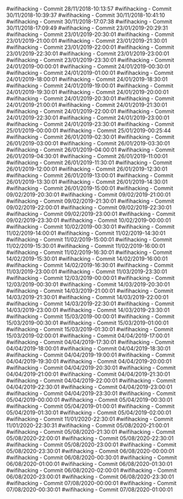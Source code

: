 #wifihacking - Commit 28/11/2018-10:13:57
#wifihacking - Commit 30/11/2018-10:39:37
#wifihacking - Commit 30/11/2018-10:41:10
#wifihacking - Commit 30/11/2018-17:07:38
#wifihacking - Commit 30/11/2018-17:09:49
#wifihacking - Commit 23/01/2019-20:29:31
#wifihacking - Commit 23/01/2019-20:30:01
#wifihacking - Commit 23/01/2019-21:00:01
#wifihacking - Commit 23/01/2019-21:30:01
#wifihacking - Commit 23/01/2019-22:00:01
#wifihacking - Commit 23/01/2019-22:30:01
#wifihacking - Commit 23/01/2019-23:00:01
#wifihacking - Commit 23/01/2019-23:30:01
#wifihacking - Commit 24/01/2019-00:00:01
#wifihacking - Commit 24/01/2019-00:30:01
#wifihacking - Commit 24/01/2019-01:00:01
#wifihacking - Commit 24/01/2019-18:00:01
#wifihacking - Commit 24/01/2019-18:30:01
#wifihacking - Commit 24/01/2019-19:00:01
#wifihacking - Commit 24/01/2019-19:30:01
#wifihacking - Commit 24/01/2019-20:00:01
#wifihacking - Commit 24/01/2019-20:30:01
#wifihacking - Commit 24/01/2019-21:00:01
#wifihacking - Commit 24/01/2019-21:30:01
#wifihacking - Commit 24/01/2019-22:00:01
#wifihacking - Commit 24/01/2019-22:30:01
#wifihacking - Commit 24/01/2019-23:00:01
#wifihacking - Commit 24/01/2019-23:30:01
#wifihacking - Commit 25/01/2019-00:00:01
#wifihacking - Commit 25/01/2019-00:25:44
#wifihacking - Commit 26/01/2019-02:30:01
#wifihacking - Commit 26/01/2019-03:00:01
#wifihacking - Commit 26/01/2019-03:30:01
#wifihacking - Commit 26/01/2019-04:00:01
#wifihacking - Commit 26/01/2019-04:30:01
#wifihacking - Commit 26/01/2019-11:00:01
#wifihacking - Commit 26/01/2019-11:30:01
#wifihacking - Commit 26/01/2019-12:00:01
#wifihacking - Commit 26/01/2019-12:30:01
#wifihacking - Commit 26/01/2019-13:00:01
#wifihacking - Commit 26/01/2019-13:30:01
#wifihacking - Commit 26/01/2019-14:30:01
#wifihacking - Commit 26/01/2019-15:00:01
#wifihacking - Commit 09/02/2019-20:30:01
#wifihacking - Commit 09/02/2019-21:00:01
#wifihacking - Commit 09/02/2019-21:30:01
#wifihacking - Commit 09/02/2019-22:00:01
#wifihacking - Commit 09/02/2019-22:30:01
#wifihacking - Commit 09/02/2019-23:00:01
#wifihacking - Commit 09/02/2019-23:30:01
#wifihacking - Commit 10/02/2019-00:00:01
#wifihacking - Commit 10/02/2019-00:30:01
#wifihacking - Commit 11/02/2019-14:00:01
#wifihacking - Commit 11/02/2019-14:30:01
#wifihacking - Commit 11/02/2019-15:00:01
#wifihacking - Commit 11/02/2019-15:30:01
#wifihacking - Commit 11/02/2019-16:00:01
#wifihacking - Commit 11/02/2019-16:30:01
#wifihacking - Commit 14/02/2019-15:30:01
#wifihacking - Commit 14/02/2019-16:00:01
#wifihacking - Commit 14/02/2019-16:30:01
#wifihacking - Commit 11/03/2019-23:00:01
#wifihacking - Commit 11/03/2019-23:30:01
#wifihacking - Commit 12/03/2019-00:00:01
#wifihacking - Commit 12/03/2019-00:30:01
#wifihacking - Commit 14/03/2019-20:30:01
#wifihacking - Commit 14/03/2019-21:00:01
#wifihacking - Commit 14/03/2019-21:30:01
#wifihacking - Commit 14/03/2019-22:00:01
#wifihacking - Commit 14/03/2019-22:30:01
#wifihacking - Commit 14/03/2019-23:00:01
#wifihacking - Commit 14/03/2019-23:30:01
#wifihacking - Commit 15/03/2019-00:00:01
#wifihacking - Commit 15/03/2019-00:30:01
#wifihacking - Commit 15/03/2019-01:00:01
#wifihacking - Commit 15/03/2019-01:30:01
#wifihacking - Commit 15/03/2019-02:00:01
#wifihacking - Commit 04/04/2019-17:00:01
#wifihacking - Commit 04/04/2019-17:30:01
#wifihacking - Commit 04/04/2019-18:00:01
#wifihacking - Commit 04/04/2019-18:30:01
#wifihacking - Commit 04/04/2019-19:00:01
#wifihacking - Commit 04/04/2019-19:30:01
#wifihacking - Commit 04/04/2019-20:00:01
#wifihacking - Commit 04/04/2019-20:30:01
#wifihacking - Commit 04/04/2019-21:00:01
#wifihacking - Commit 04/04/2019-21:30:01
#wifihacking - Commit 04/04/2019-22:00:01
#wifihacking - Commit 04/04/2019-22:30:01
#wifihacking - Commit 04/04/2019-23:00:01
#wifihacking - Commit 04/04/2019-23:30:01
#wifihacking - Commit 05/04/2019-00:00:01
#wifihacking - Commit 05/04/2019-00:30:01
#wifihacking - Commit 05/04/2019-01:00:01
#wifihacking - Commit 05/04/2019-01:30:01
#wifihacking - Commit 05/04/2019-02:00:01
#wifihacking - Commit 11/01/2020-22:30:01
#wifihacking - Commit 11/01/2020-22:30:31
#wifihacking - Commit 05/08/2020-21:00:01
#wifihacking - Commit 05/08/2020-21:30:01
#wifihacking - Commit 05/08/2020-22:00:01
#wifihacking - Commit 05/08/2020-22:30:01
#wifihacking - Commit 05/08/2020-23:00:01
#wifihacking - Commit 05/08/2020-23:30:01
#wifihacking - Commit 06/08/2020-00:00:01
#wifihacking - Commit 06/08/2020-00:30:01
#wifihacking - Commit 06/08/2020-01:00:01
#wifihacking - Commit 06/08/2020-01:30:01
#wifihacking - Commit 06/08/2020-02:00:01
#wifihacking - Commit 06/08/2020-23:00:01
#wifihacking - Commit 06/08/2020-23:30:01
#wifihacking - Commit 07/08/2020-00:00:01
#wifihacking - Commit 07/08/2020-00:30:01
#wifihacking - Commit 07/08/2020-01:00:01
